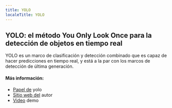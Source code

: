 ```yaml
---
title: YOLO
localeTitle: YOLO
---
```

## YOLO: el método You Only Look Once para la detección de objetos en tiempo real

YOLO es un marco de clasificación y detección combinado que es capaz de hacer predicciones en tiempo real, y está a la par con los marcos de detección de última generación.

#### Más información:

*   [Papel de](https://arxiv.org/abs/1506.02640) yolo
*   [Sitio web del](https://pjreddie.com/darknet/yolo/) autor
*   [Video](https://www.youtube.com/watch?v=VOC3huqHrss) demo